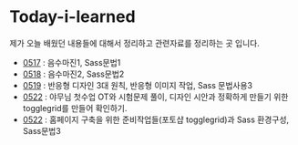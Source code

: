 # Today-i-learned
제가 오늘 배웠던 내용들에 대해서 정리하고 관련자료를 정리하는 곳 입니다.

- [0517](README/0517.md) : 음수마진1, Sass문법1
- [0518](README/0518.md) : 음수마진2, Sass문법2
- [0519](README/0519.md) : 반응형 디자인 3대 원칙, 반응형 이미지 작업, Sass 문법사용3
- [0522](README/0522.md) : 야무님 첫수업 OT와 시험문제 풀이, 디자인 시안과 정확하게 만들기 위한 togglegrid를 만들어 확인하기.
- [0522](README/0522.md) : 홈페이지 구축을 위한 준비작업들(포토샵 togglegrid)과 Sass 환경구성, Sass문법3